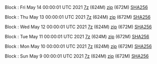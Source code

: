 Block : Fri May 14 00:00:01 UTC 2021 [7z](https://transfer.sh/e7WQx/bootstrap.dat.20210514.7z) (624M) [zip](https://transfer.sh/L36rR/bootstrap.dat.20210514.zip) (672M) [SHA256](https://transfer.sh/lcYag/sha256.txt)

Block : Thu May 13 00:00:01 UTC 2021 [7z](https://transfer.sh/Qusib/bootstrap.dat.20210513.7z) (624M) [zip](https://transfer.sh/SD8hU/bootstrap.dat.20210513.zip) (672M) [SHA256](https://transfer.sh/VfEEH/sha256.txt)

Block : Wed May 12 00:00:01 UTC 2021 [7z](https://transfer.sh/Pp9pz/bootstrap.dat.20210512.7z) (624M) [zip](https://transfer.sh/qXCZW/bootstrap.dat.20210512.zip) (672M) [SHA256](https://transfer.sh/9MiC7/sha256.txt)

Block : Tue May 11 00:00:01 UTC 2021 [7z](https://transfer.sh/121l6j/bootstrap.dat.20210511.7z) (624M) [zip](https://transfer.sh/138EFc/bootstrap.dat.20210511.zip) (672M) [SHA256](https://transfer.sh/7OH1f/sha256.txt)

Block : Mon May 10 00:00:01 UTC 2021 [7z](https://transfer.sh/fhD3J/bootstrap.dat.20210510.7z) (624M) [zip](https://transfer.sh/NlR8H/bootstrap.dat.20210510.zip) (672M) [SHA256](https://transfer.sh/7XDZT/sha256.txt)

Block : Sun May  9 00:00:01 UTC 2021 [7z](https://transfer.sh/UC90V/bootstrap.dat.20210509.7z) (624M) [zip](https://transfer.sh/Ypv7l/bootstrap.dat.20210509.zip) (672M) [SHA256](https://transfer.sh/cMbS3/sha256.txt)
